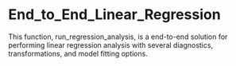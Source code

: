 # End_to_End_Linear_Regression
This function, run_regression_analysis, is a end-to-end solution for performing linear regression analysis with several diagnostics, transformations, and model fitting options. 
